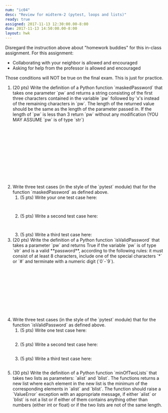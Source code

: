 ```yaml
---
num: "ic04"
desc: "Review for midterm-2 (pytest, loops and lists)"
ready: true
assigned: 2017-11-13 12:30:00.00-8:00
due: 2017-11-13 14:50:00.00-8:00
layout: hwk
---
```


<div style="display:none">https://ucsb-cs8-m17.github.io/hwk/ic02/
</div>


Disregard the instruction above about "homework buddies" for this in-class assignment.  For this assignment:
* Collaborating with your neighbor is allowed and encouraged
* Asking for help from the professor is allowed and encouraged

Those conditions will NOT be true on the final exam.  This is just for practice.


<ol>


<li markdown="1" style="margin-bottom:14em"> (20 pts) Write the definition of a Python function `maskedPassword` that takes one parameter `pw` and returns a string consisting of the first three characters contained in the variable `pw` followed by 'x's instead of the remaining characters in `pw`.  The length of the returned value should be the same as the length of the parameter passed in. If the length of `pw` is less than 3 return `pw` without any modification (YOU MAY ASSUME `pw` is of type `str`)
</li>

<li markdown="1" style="margin-bottom:0em"> Write three test cases (in the style of the `pytest` module) that for the function `maskedPassword` as defined above.    

<ol>
<li style="margin-bottom: 3em;">(5 pts) Write your one test case here:
</li>
<li style="margin-bottom: 3em;">(5 pts) Write a second test case here:
</li>
<li style="margin-bottom: 0em;">(5 pts) Write a third test case here:
<div class="pagebreak">
</div>
</li>
</ol>

</li>


<li markdown="1" style="margin-bottom:12em"> (20 pts) Write the definition of a Python function `isValidPassword` that takes a parameter `pw` and returns True if the variable `pw` is of type `str` and is a valid **password**, according to the following rules: it must consist of at least 8 characters, include one of the special characters `*` or `#` and terminate with a numeric digit (`0`-`9`).
</li>

<li markdown="1" style="margin-bottom:0em"> Write three test cases (in the style of the `pytest` module) that for the function `isValidPassword` as defined above.    

<ol>
<li style="margin-bottom: 2em;">(5 pts) Write one test case here:
</li>
<li style="margin-bottom: 2em;">(5 pts) Write a second test case here:
</li>
<li style="margin-bottom: 2em;">(5 pts) Write a third test case here:
</li>
</ol>

</li>
<li markdown="1" style="margin-bottom:20em"> (30 pts) Write the definition of a Python function `minOfTwoLists` that takes two lists as parameters: `alist` and `blist`. The functions returns a new list where each element in the new list is the minimum of the
corresponding elements in `alist` and `blist`. The function should raise a `ValueError` exception with an appropriate message, if either `alist` or `blist` is not a list or if either of them contains anything
other than numbers (either int or float) or if the two lists are not of the same length.
</li>




</ol>
